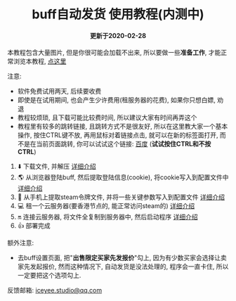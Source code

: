 <h1 align="center">buff自动发货 使用教程(内测中)</h2>
<h4 align="center">更新于2020-02-28</h2>

本教程包含大量图片, 但是你很可能会加载不出来, 所以要做一些**准备工作**, 才能正常浏览本教程, [点这里](./prepare.md)

注意:
- 软件免费试用两天, 后续要收费
- 即使是在试用期间, 也会产生少许费用(租服务器的花费), 如果你只想白嫖, 劝退
- 教程较烦琐, 且下载可能比较费时间, 所以建议大家有时间再弄这个
- 教程里有较多的跳转链接, 且跳转方式不是很友好, 所以在这里教大家一个基本操作, 按住CTRL键不放, 再用鼠标对着链接点击, 就可以在新的标签面打开, 而不是在当前页面跳转, 你可以试试这个链接: [百度](https://www.baidu.com/) (**试试按住CTRL和不按CTRL**)

1. :arrow_down: 下载文件, 并解压 [详细介绍](./download.md)
2. :earth_americas: 从浏览器登陆buff, 然后提取登陆信息(cookie), 将cookie写入到配置文件中 [详细介绍](./buff.md)
3. :iphone: 从手机上提取steam令牌文件, 并将一些关键参数写入到配置文件 [详细介绍](./steam.md)
4. :computer: 租一个云服务器(要香港节点的, 能正常访问steam的) [详细介绍](./server.md)
5. :on: 连接云服务器, 将文件全复制到服务器中, 然后启动程序 [详细介绍](./last.md)
6. :+1: 部署完成

额外注意:
- 去buff设置页面, 把"**出售限定买家先发报价**"勾上, 因为有少数买家会选择让卖家先发起报价, 然而这种情况下, 自动发货是没法处理的, 程序会一直卡住, 所以一定要把这个选项勾上.

反馈邮箱: iceyee.studio@qq.com
